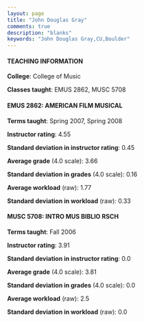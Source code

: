 ```yaml
---
layout: page
title: "John Douglas Gray" 
comments: true
description: "blanks"
keywords: "John Douglas Gray,CU,Boulder"
---
```

<head>
<script src="https://ajax.googleapis.com/ajax/libs/jquery/2.1.3/jquery.min.js"></script>
<script src="https://dl.dropboxusercontent.com/s/pc42nxpaw1ea4o9/highcharts.js?dl=0"></script>
<!-- <script src="../assets/js/highcharts.js"></script> -->
<style type="text/css">@font-face {
	font-family: "Bebas Neue";
	src: url(https://www.filehosting.org/file/details/544349/BebasNeue Regular.otf) format("opentype");
	}
	h1.Bebas { 
		font-family: "Bebas Neue", Verdana, Tahoma;
	}
</style>
</head>
	   
#### TEACHING INFORMATION

**College**: College of Music

**Classes taught**: EMUS 2862, MUSC 5708

#### EMUS 2862: AMERICAN FILM MUSICAL

**Terms taught**: Spring 2007, Spring 2008

**Instructor rating**: 4.55

**Standard deviation in instructor rating**: 0.45

**Average grade** (4.0 scale): 3.66

**Standard deviation in grades** (4.0 scale): 0.16

**Average workload** (raw): 1.77

**Standard deviation in workload** (raw): 0.33

#### MUSC 5708: INTRO MUS BIBLIO RSCH

**Terms taught**: Fall 2006

**Instructor rating**: 3.91

**Standard deviation in instructor rating**: 0.0

**Average grade** (4.0 scale): 3.81

**Standard deviation in grades** (4.0 scale): 0.0

**Average workload** (raw): 2.5

**Standard deviation in workload** (raw): 0.0

